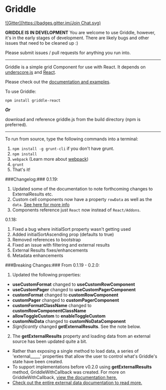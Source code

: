 Griddle
=======
[![Gitter](https://badges.gitter.im/Join Chat.svg)](https://gitter.im/DynamicTyped/Griddle?utm_source=badge&utm_medium=badge&utm_campaign=pr-badge&utm_content=badge)


**GRIDDLE IS IN DEVELOPMENT**
You are welcome to use Griddle, however, it's in the early stages of development. There are likely bugs and other issues that need to be cleaned up :)

Please submit issues / pull requests for anything you run into.

----------

Griddle is a simple grid Component for use with React. It depends on [underscore.js](http://underscorejs.org/) and [React](http://facebook.github.io/react/).

Please check out the [documentation and examples](http://dynamictyped.github.io/Griddle).

To use Griddle:

`npm install griddle-react`

***Or***

download and reference griddle.js from the build directory (npm is preferred).

----------

To run from source, type the following commands into a terminal:

1. `npm install -g grunt-cli` if you don't have grunt.
2. `npm install`
3. `webpack` (Learn more about [webpack](http://webpack.github.io))
4. `grunt`
5. That's it!

###Changelog:###
0.1.19:

1. Updated some of the documentation to note forthcoming changes to ExternalResults etc.
2. Custom cell components now have a property  `rowData` as well as the `data`. [See here for more info](https://github.com/DynamicTyped/Griddle/issues/32)
3. Components reference just `React` now instead of `React/Addons`.

0.1.18:

1. Fixed a bug where initialSort property wasn't getting used
2. Added initialSortAscending prop (defaults to true)
3. Removed references to bootstrap
4. Fixed an issue with filtering and external results
5. External Results fixes/enhancements
6. Metadata enhancements

###Breaking Changes:###
From 0.1.19 - 0.2.0:
1. Updated the following properties:
 - **useCustomFormat** changed to **useCustomRowComponent**
 - **useCustomPager** changed to **useCustomPagerComponent**
 - **customFormat** changed to **customRowComponent**
 - **customPager** changed to **customPagerComponent**
 - **customFormatClassName** changed to **customRowComponentClassName**
 - **allowToggleCustom** to **enableToggleCustom**
 - **customNoData** changed to **customNoDataComponent**
 - *Significantly* changed **getExternalResults**. See the note below.

2. The **getExternalResults** property and loading data from an external source has been updated quite a bit.
 - Rather than exposing a single method to load data, a series of 'external_____' properties that allow the user to control what's Griddle's state have been created.
 - To support implementations before v0.2.0 using **getExternalResults** method, GriddleWithCallback was created. For more on GriddleWithCallback, [view the documentation here.]("http://dynamictyped.github.io/Griddle/externalData.html#griddle-with-callback")
 - [Check out the entire external data documentation to read more.]("http://dynamictyped.github.io/Griddle/externalData.html")
